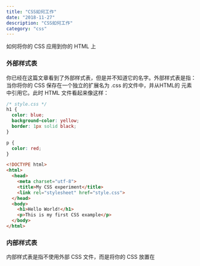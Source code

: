 ```yaml
---
title: "CSS如何工作"
date: "2018-11-27"
description: "CSS如何工作"
category: "css"
---
```


如何将你的 CSS 应用到你的 HTML 上

### 外部样式表

你已经在这篇文章看到了外部样式表，但是并不知道它的名字。外部样式表是指：当你将你的 CSS 保存在一个独立的扩展名为 .css 的文件中，并从HTML的 <link> 元素中引用它。此时 HTML 文件看起来像这样：

```css
/* style.css */
h1 {
  color: blue;
  background-color: yellow;
  border: 1px solid black;
}

p {
  color: red;
}
```

```html
<!DOCTYPE html>
<html>
  <head>
    <meta charset="utf-8">
    <title>My CSS experiment</title>
    <link rel="stylesheet" href="style.css">
  </head>
  <body>
    <h1>Hello World!</h1>
    <p>This is my first CSS example</p>
  </body>
</html>
```

### 内部样式表

内部样式表是指不使用外部 CSS 文件，而是将你的 CSS 放置在<style> 元素中，该元素包含在 HTML head 内。此时HTML看起来像这样：

```html
<!DOCTYPE html>
<html>
  <head>
    <meta charset="utf-8">
    <title>My CSS experiment</title>
    <style>
      h1 {
        color: blue;
        background-color: yellow;
        border: 1px solid black;
      }

      p {
        color: red;
      }
    </style>
  </head>
  <body>
    <h1>Hello World!</h1>
    <p>This is my first CSS example</p>
  </body>
</html>
```

这在某些情况下很有用（也许你正在使用一个内容管理系统，不能直接修改 CSS 文件），但它不如外部样式表高效 —— 在网站中，CSS 将需要在每个页面重复，并且需要更新时要更改的多个位置。

### 内联样式

```html
<!DOCTYPE html>
<html>
  <head>
    <meta charset="utf-8">
    <title>My CSS experiment</title>
  </head>
  <body>
    <h1 style="color: blue;background-color: yellow;border: 1px solid black;">Hello World!</h1>
    <p style="color:red;">This is my first CSS example</p>
  </body>
</html>
```

除非有必要，否则不要这么做！这很难维护（你可能不得不在每份文档里更新多次同样的信息），并且它还混合了 CSS 表示的样式信息和 HTML 的结构信息，使 CSS 难以阅读和理解。保持不同类型代码的分离和纯净使处理该代码的任何人工作更为容易。

## CSS 实际上如何工作？

当浏览器显示文档时，它必须将文档的内容与其样式信息结合。它分两个阶段处理文档：

浏览器将 HTML 和 CSS 转化成 DOM （文档对象模型）。DOM在计算机内存中表示文档。它把文档内容和其样式结合在一起。
浏览器显示 DOM 的内容。

![](https://mdn.mozillademos.org/files/11781/rendering.svg)
